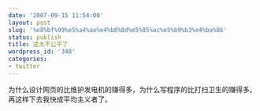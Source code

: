 ```yaml
---
date: '2007-09-15 11:54:00'
layout: post
slug: '%e8%bf%99%e5%a4%aa%e4%b8%8d%e5%85%ac%e5%b9%b3%e4%ba%86'
status: publish
title: 这太不公平了
wordpress_id: '348'
categories:
- twitter
---
```


为什么设计网页的比维护发电机的赚得多，为什么写程序的比打扫卫生的赚得多。再这样下去我快成平均主义者了。  

